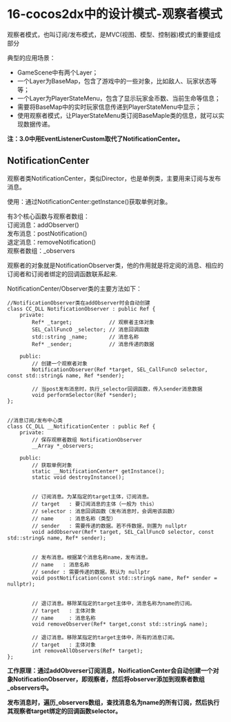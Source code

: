16-cocos2dx中的设计模式-观察者模式
====

观察者模式，也叫订阅/发布模式，是MVC(视图、模型、控制器)模式的重要组成部分

典型的应用场景：
* GameScene中有两个Layer；
* 一个Layer为BaseMap，包含了游戏中的一些对象，比如敌人、玩家状态等等；
* 一个Layer为PlayerStateMenu，包含了显示玩家金币数、当前生命等信息；
* 需要将BaseMap中的实时玩家信息传递到PlayerStateMenu中显示；
* 使用观察者模式，让PlayerStateMenu类订阅BaseMaple类的信息，就可以实现数据传递。

**注：3.0中用EventListenerCustom取代了NotificationCenter。**

NotificationCenter
----

观察者类NotificationCenter，类似Director，也是单例类，主要用来订阅与发布消息。

使用：通过NotificationCenter:getInstance()获取单例对象。

有3个核心函数与观察者数组：<br>
订阅消息：addObserver()	<br>
发布消息：postNotification() <br>
退定消息：removeNotification() <br>
观察者数组：_observers <br>

观察者的对象就是NotificationObserver类，他的作用就是将定阅的消息、相应的订阅者和订阅者绑定的回调函数联系起来.

NotificationCenter/Observer类的主要方法如下：

```
//NotificationObserver类在addObserver时会自动创建
class CC_DLL NotificationObserver : public Ref {
    private:
        Ref* _target;            // 观察者主体对象
        SEL_CallFuncO _selector; // 消息回调函数
        std::string _name;       // 消息名称
        Ref* _sender;            // 消息传递的数据
 
    public:
        // 创建一个观察者对象
        NotificationObserver(Ref *target, SEL_CallFuncO selector, const std::string& name, Ref *sender);
 
        // 当post发布消息时，执行_selector回调函数，传入sender消息数据
        void performSelector(Ref *sender);
};
 

//消息订阅/发布中心类
class CC_DLL __NotificationCenter : public Ref {
    private:
        // 保存观察者数组 NotificationObserver
        __Array *_observers;
 
    public:
        // 获取单例对象
        static __NotificationCenter* getInstance();
        static void destroyInstance();
 
 
        // 订阅消息。为某指定的target主体，订阅消息。
        // target   : 要订阅消息的主体（一般为 this）
        // selector : 消息回调函数（发布消息时，会调用该函数）
        // name     : 消息名称（类型）
        // sender   : 需要传递的数据。若不传数据，则置为 nullptr
        void addObserver(Ref* target, SEL_CallFuncO selector, const std::string& name, Ref* sender);
 
 
        // 发布消息。根据某个消息名称name，发布消息。
        // name   : 消息名称
        // sender : 需要传递的数据。默认为 nullptr
        void postNotification(const std::string& name, Ref* sender = nullptr);
 
 
        // 退订消息。移除某指定的target主体中，消息名称为name的订阅。
        // target   : 主体对象
        // name     : 消息名称
        void removeObserver(Ref* target,const std::string& name);
		
        // 退订消息。移除某指定的target主体中，所有的消息订阅。
        // target   : 主体对象
        int removeAllObservers(Ref* target);
};
```

**工作原理：通过addObverser订阅消息，NoificationCenter会自动创建一个对象NotificationObserver，即观察者，然后将observer添加到观察者数组
_observers中。**

**发布消息时，遍历_observers数组，查找消息名为name的所有订阅，然后执行其观察者target绑定的回调函数selector。**
